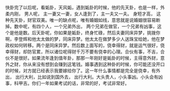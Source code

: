 快卦完了以后呢，看姤卦，天风姤，遇到姤卦的时候，他的先天卦，也是一样，外柔内刚， 男人呢， 主一妻又一妻，女人逢到了，主一夫又一夫。 身短才高， 这种先天卦，财官双美。唯一的缺点呢，唯有婚姻如线，意思就是说婚姻很容易断掉。数中呢，有四个人，一个兄弟外出， 两个兄弟在做官，一个兄弟有凶事，这个是他是数。后天卦呢，你如果是姤卦，终身忙碌，然后夫妻同床异梦，挑拨你啊，李登辉和他太太做的梦，同床异梦。他太太在做梦多少人送珠宝给她，他在梦政权如何转移。两个是同床异梦。然后数上面写的，侥幸得财，就是运气很好，侥幸得财，却防官累，所以诸位呢得财千万不要有侥幸的心理。合伙有事，不吉，合伙不是很好。如果流年逢到值年卦，那那一年刚好是姤卦的时候，主得意外财，意外之财，你从来没有想到会赚到这笔钱。婚事遇到这种卦的时候，你可能还没开口的时候，对方就已经表示我要嫁给你了。这一年什么事情都是完全是侥幸，有外出， 出行大利，比如说到国外去， 出行大利。大头贵人，小头事凶。小头会有凶事，科甲吉。你们一年如果考试的话，非常的好，考试非常好。